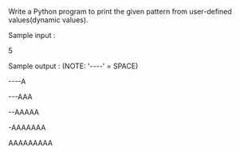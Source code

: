 Write a Python program to print the given pattern from user-defined values(dynamic values).

Sample input :

5

Sample output :  (NOTE: '----' = SPACE)
    
----A
   
---AAA
  
--AAAAA
 
-AAAAAAA

AAAAAAAAA 

